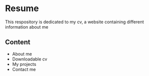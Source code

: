 # Resume

This respository is dedicated to my cv, a website containing different information about me

## Content

* About me
* Downloadable cv
* My projects
* Contact me
